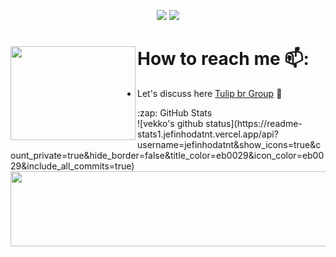 <p align="center">
<a href="https://github.com/jefinhodatnt"> <img src="https://img.shields.io/badge/-Github-000?style=flat&logo=Github&logoColor=white" /></a>
<a href="https://www.instagram.com/jefinhodatnt"> <img src="https://img.shields.io/badge/-Instagram-c13584?style=flat&labelColor=c13584&logo=instagram&logoColor=white" /></a>
 
 # How to reach me 📫: <img align="left" width="200" height="150" src="https://i.pinimg.com/originals/b0/7b/1b/b07b1b0a409393857ec025afa54ab60f.gif?raw=true">
- Let's discuss here <a href="https://t.me/rn6p_brasil"> Tulip br Group</a> 🏓


<summary>:zap: GitHub Stats</summary>
![vekko's github status](https://readme-stats1.jefinhodatnt.vercel.app/api?username=jefinhodatnt&show_icons=true&count_private=true&hide_border=false&title_color=eb0029&icon_color=eb0029&include_all_commits=true)
<img src="https://media1.giphy.com/media/cge8dKZt0qkjFWomTW/giphy.gif" width="2200" height="120">



